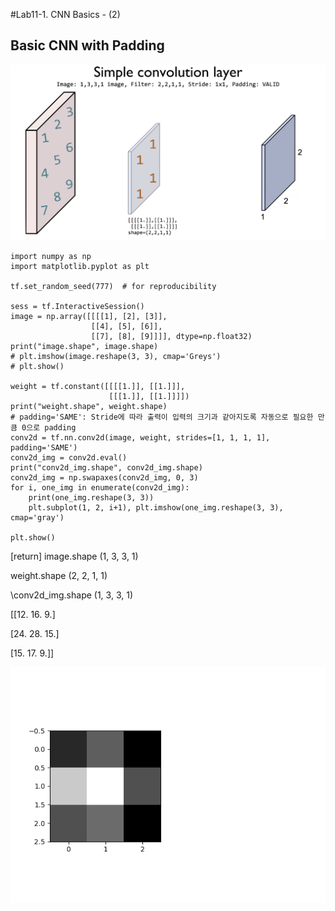 #Lab11-1. CNN Basics - (2)

## Basic CNN with Padding

![picture_simple_cnn](picture_simple_cnn_1.PNG)

    import numpy as np
    import matplotlib.pyplot as plt
    
    tf.set_random_seed(777)  # for reproducibility
    
    sess = tf.InteractiveSession()
    image = np.array([[[[1], [2], [3]],
                      [[4], [5], [6]],
                      [[7], [8], [9]]]], dtype=np.float32)
    print("image.shape", image.shape)
    # plt.imshow(image.reshape(3, 3), cmap='Greys')
    # plt.show()
    
    weight = tf.constant([[[[1.]], [[1.]]],
                          [[[1.]], [[1.]]]])
    print("weight.shape", weight.shape)
    # padding='SAME': Stride에 따라 출력이 입력의 크기과 같아지도록 자동으로 필요한 만큼 0으로 padding
    conv2d = tf.nn.conv2d(image, weight, strides=[1, 1, 1, 1], padding='SAME')
    conv2d_img = conv2d.eval()
    print("conv2d_img.shape", conv2d_img.shape)
    conv2d_img = np.swapaxes(conv2d_img, 0, 3)
    for i, one_img in enumerate(conv2d_img):
        print(one_img.reshape(3, 3))
        plt.subplot(1, 2, i+1), plt.imshow(one_img.reshape(3, 3), cmap='gray')
       
    plt.show()

        
[return]
image.shape (1, 3, 3, 1)

weight.shape (2, 2, 1, 1)

\conv2d_img.shape (1, 3, 3, 1)

[[12. 16.  9.]

 [24. 28. 15.]

 [15. 17.  9.]]
 
 ![picture_result2](picture_result_2.png)

